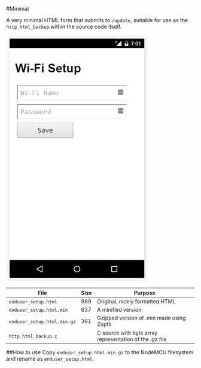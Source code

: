 #Minimal

A very minimal HTML form that submits to `/update`, suitable for use as 
the `http_html_backup` within the source code itself.

![Minimal screenshot](screenshot.png)

| File                        | Size    | Purpose                                   |
|-----------------------------|---------|-------------------------------------------|
| `enduser_setup.html`        | 989     | Original, nicely formatted HTML           |
| `enduser_setup.html.min`    | 637     | A minified version                        |
| `enduser_setup.html.min.gz` | 361     | Gzipped version of .min made using Zopfli |
| `http_html_backup.c`        |         | C source with byte array representation of the .gz file |

##How to use
Copy `enduser_setup.html.min.gz` to the NodeMCU filesystem and rename as `enduser_setup.html`.
